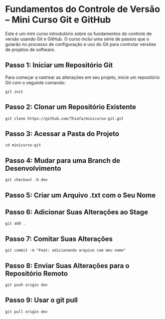 # Fundamentos do Controle de Versão – Mini Curso Git e GitHub

Este é um mini curso introdutório sobre os fundamentos do controle de versão usando Git e GitHub. O curso inclui uma série de passos que o guiarão no processo de configuração e uso do Git para controlar versões de projetos de software.

## Passo 1: Iniciar um Repositório Git
Para começar a rastrear as alterações em seu projeto, inicie um repositório Git com o seguinte comando:

```shell
git init
``` 
## Passo 2: Clonar um Repositório Existente

```shell
git clone https://github.com/Thiafa/minicurso-git.git
```
## Passo 3: Acessar a Pasta do Projeto

```shell
cd minicurso-git
```
## Passo 4: Mudar para uma Branch de Desenvolvimento

```shell
git checkout -b dev
```
## Passo 5: Criar um Arquivo .txt com o Seu Nome

## Passo 6: Adicionar Suas Alterações ao Stage

```shell
git add .
```
## Passo 7: Comitar Suas Alterações

```shell
git commit -m "Feat: adicionando arquivo com meu nome"
```
## Passo 8: Enviar Suas Alterações para o Repositório Remoto

```shell
git push origin dev
```

## Passo 9: Usar o git pull

```shell
git pull origin dev
```
